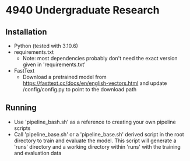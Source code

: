 # 4940 Undergraduate Research

## Installation
- Python (tested with 3.10.6)
- requirements.txt
    - Note: most dependencies probably don't need the exact version given in 'requirements.txt'
- FastText
    - Download a pretrained model from https://fasttext.cc/docs/en/english-vectors.html and update /config/config.py to point to the download path

## Running
- Use 'pipeline_bash.sh' as a reference to creating your own pipeline scripts
- Call 'pipeline_base.sh' or a 'pipeline_base.sh' derived script in the root directory to train and evaluate the model. This script will generate a 'runs' directory and a working directory within 'runs' with the training and evaluation data
